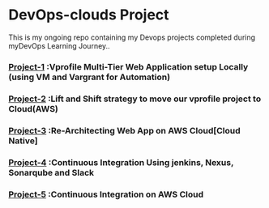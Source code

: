 # DevOps-clouds Project
 This is my ongoing repo containing my Devops projects completed during myDevOps Learning Journey..
### [Project-1](Project-1) :Vprofile Multi-Tier Web Application setup Locally (using VM and Vargrant for Automation)

### [Project-2](Project-2) :Lift and Shift strategy to move our vprofile project to Cloud(AWS)

### [Project-3](Project-3) :Re-Architecting Web App on AWS Cloud[Cloud Native]

### [Project-4](Project-4) :Continuous Integration Using jenkins, Nexus, Sonarqube and Slack

### [Project-5](Project-5) :Continuous Integration on AWS Cloud
